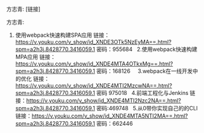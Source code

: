 方志青:
[链接]

方志青:
1. 使用webpack快速构建SPA应用
链接：https://v.youku.com/v_show/id_XNDE3OTk5NzEyMA==.html?spm=a2h3j.8428770.3416059.1
密码：955684
 
2.使用webpack快速构建MPA应用
链接：https://v.youku.com/v_show/id_XNDE4MTA4OTkxMg==.html?spm=a2h3j.8428770.3416059.1
密码：168126
 
 
3.webpack在一线开发中的优化
链接：https://v.youku.com/v_show/id_XNDE4MTI2MzcwNA==.html?spm=a2h3j.8428770.3416059.1
密码 975018
 
4.前端工程化与Jenkins
链接：https://v.youku.com/v_show/id_XNDE4MTI2Nzc2NA==.html?spm=a2h3j.8428770.3416059.1
密码:469748
 
5.从0带你实现自己的的CLI
链接：https://v.youku.com/v_show/id_XNDE4MTA5NTI2MA==.html?spm=a2h3j.8428770.3416059.1
密码：662446
